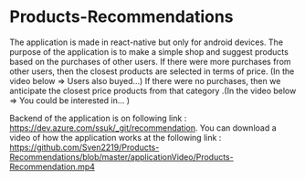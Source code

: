 # Products-Recommendations
The application is made in react-native but only for android devices.
The purpose of the application is to make a simple shop and suggest products based on the purchases of other users.
If there were more purchases from other users, then the closest products are selected in terms of price. (In the video below => Users also buyed...)
If there were no purchases, then we anticipate the closest price products from that category .(In the video below => You could be interested in... )

Backend of the application is on following link : https://dev.azure.com/ssuk/_git/recommendation.
You can download a video of how the application works at the following link : https://github.com/Sven2219/Products-Recommendations/blob/master/applicationVideo/Products-Recommendation.mp4
